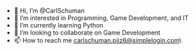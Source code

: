 - 👋 Hi, I’m @CarlSchuman
- 👀 I’m interested in Programming, Game Development, and IT
- 🌱 I’m currently learning Python
- 💞️ I’m looking to collaborate on Game Development
- 📫 How to reach me carlschuman.piiz6@simplelogin.com\

<!---
CarlSchuman/CarlSchuman is a ✨ special ✨ repository because its `README.md` (this file) appears on your GitHub profile.
You can click the Preview link to take a look at your changes.
--->
